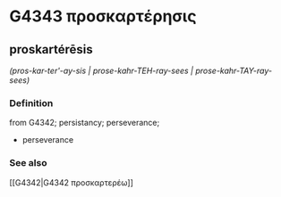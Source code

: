# G4343 προσκαρτέρησις

## proskartérēsis

_(pros-kar-ter'-ay-sis | prose-kahr-TEH-ray-sees | prose-kahr-TAY-ray-sees)_

### Definition

from G4342; persistancy; perseverance; 

- perseverance

### See also

[[G4342|G4342 προσκαρτερέω]]

